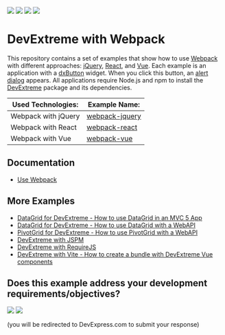 <!-- default badges list -->
![](https://img.shields.io/endpoint?url=https://codecentral.devexpress.com/api/v1/VersionRange/651150962/23.1.3%2B)
[![](https://img.shields.io/badge/Open_in_DevExpress_Support_Center-FF7200?style=flat-square&logo=DevExpress&logoColor=white)](https://supportcenter.devexpress.com/ticket/details/T1170894)
[![](https://img.shields.io/badge/📖_How_to_use_DevExpress_Examples-e9f6fc?style=flat-square)](https://docs.devexpress.com/GeneralInformation/403183)
[![](https://img.shields.io/badge/💬_Leave_Feedback-feecdd?style=flat-square)](#does-this-example-address-your-development-requirementsobjectives)
<!-- default badges end -->
# DevExtreme with Webpack 

This repository contains a set of examples that show how to use [Webpack](http://webpack.github.io/docs/) with different approaches: [jQuery](http://jquery.com/), [React](https://reactjs.org/), and [Vue](https://vuejs.org/). Each example is an application with a [dxButton](https://js.devexpress.com/Documentation/ApiReference/UI_Components/dxButton/) widget. When you click this button, an [alert dialog](https://js.devexpress.com/Documentation/ApiReference/Common/Utils/ui/dialog/#alertmessageHtml_title) appears. All applications require Node.js and npm to install the [DevExtreme](http://js.devexpress.com/) package and its dependencies.

Used Technologies:     | Example Name:
---------------------- | --------------
Webpack with jQuery    | [webpack-jquery](webpack-jquery/)
Webpack with React     | [webpack-react](webpack-react/)
Webpack with Vue       | [webpack-vue](webpack-vue/)

## Documentation

- [Use Webpack](https://js.devexpress.com/Documentation/Guide/Common/Modularity/Link_Modules/#Use_Webpack)

## More Examples

- [DataGrid for DevExtreme - How to use DataGrid in an MVC 5 App](https://github.com/DevExpress-Examples/devextreme-datagrid-mvc5)
- [DataGrid for DevExtreme - How to use DataGrid with a WebAPI](https://github.com/DevExpress-Examples/devextreme-datagrid-with-webapi)
- [PivotGrid for DevExtreme - How to use PivotGrid with a WebAPI](https://github.com/DevExpress-Examples/devextreme-pivotgrid-with-webapi)
- [DevExtreme with JSPM](https://github.com/DevExpress-Examples/devextreme-jspm-examples)
- [DevExtreme with RequireJS](https://github.com/DevExpress-Examples/devextreme-requirejs-examples)
- [DevExtreme with Vite - How to create a bundle with DevExtreme Vue components](https://github.com/DevExpress-Examples/devextreme-vite-vue-bundling)
<!-- feedback -->
## Does this example address your development requirements/objectives?

[<img src="https://www.devexpress.com/support/examples/i/yes-button.svg"/>](https://www.devexpress.com/support/examples/survey.xml?utm_source=github&utm_campaign=devextreme-webpack-examples&~~~was_helpful=yes) [<img src="https://www.devexpress.com/support/examples/i/no-button.svg"/>](https://www.devexpress.com/support/examples/survey.xml?utm_source=github&utm_campaign=devextreme-webpack-examples&~~~was_helpful=no)

(you will be redirected to DevExpress.com to submit your response)
<!-- feedback end -->
